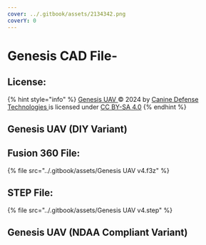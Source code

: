 ```yaml
---
cover: ../.gitbook/assets/2134342.png
coverY: 0
---
```


# Genesis CAD File-

## License:

{% hint style="info" %}
[Genesis UAV ](https://docs.k9defense.tech/v/genesis/)© 2024 by [Canine Defense Technologies ](https://www.k9defense.tech/)is licensed under [CC BY-SA 4.0](https://creativecommons.org/licenses/by-sa/4.0/?ref=chooser-v1)
{% endhint %}

## Genesis UAV (DIY Variant)

## Fusion 360 File:

{% file src="../.gitbook/assets/Genesis UAV v4.f3z" %}

## STEP File:

{% file src="../.gitbook/assets/Genesis UAV v4.step" %}

## Genesis UAV (NDAA Compliant Variant)

